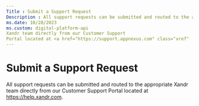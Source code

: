 ```yaml
---
Title : Submit a Support Request
Description : All support requests can be submitted and routed to the appropriate
ms.date: 10/28/2023
ms.custom: digital-platform-api
Xandr team directly from our Customer Support
Portal located at <a href="https://support.appnexus.com" class="xref"
---
```



# Submit a Support Request



All support requests can be submitted and routed to the appropriate
Xandr team directly from our Customer Support
Portal located at <a href="https://support.appnexus.com" class="xref"
target="_blank">https://help.xandr.com</a>.




